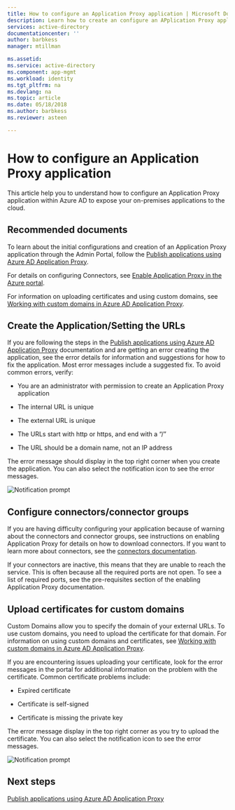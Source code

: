```yaml
---
title: How to configure an Application Proxy application | Microsoft Docs
description: Learn how to create an configure an APplication Proxy application in a few simple steps  
services: active-directory
documentationcenter: ''
author: barbkess
manager: mtillman

ms.assetid: 
ms.service: active-directory
ms.component: app-mgmt
ms.workload: identity
ms.tgt_pltfrm: na
ms.devlang: na
ms.topic: article
ms.date: 05/18/2018
ms.author: barbkess
ms.reviewer: asteen

---
```


# How to configure an Application Proxy application

This article help you to understand how to configure an Application Proxy application within Azure AD to expose your on-premises applications to the cloud.

## Recommended documents 

To learn about the initial configurations and creation of an Application Proxy application through the Admin Portal, follow the [Publish applications using Azure AD Application Proxy](manage-apps/application-proxy-publish-azure-portal.md).

For details on configuring Connectors, see [Enable Application Proxy in the Azure portal](manage-apps/application-proxy-enable.md).

For information on uploading certificates and using custom domains, see [Working with custom domains in Azure AD Application Proxy](manage-apps/application-proxy-configure-custom-domain.md).

## Create the Application/Setting the URLs

If you are following the steps in the [Publish applications using Azure AD Application Proxy](manage-apps/application-proxy-publish-azure-portal.md) documentation and are getting an error creating the application, see the error details for information and suggestions for how to fix the application. Most error messages include a suggested fix. To avoid common errors, verify:

-   You are an administrator with permission to create an Application Proxy application

-   The internal URL is unique

-   The external URL is unique

-   The URLs start with http or https, and end with a “/”

-   The URL should be a domain name, not an IP address

The error message should display in the top right corner when you create the application. You can also select the notification icon to see the error messages.

   ![Notification prompt](./media/application-proxy-config-how-to/error-message.png)

## Configure connectors/connector groups

If you are having difficulty configuring your application because of warning about the connectors and connector groups, see instructions on enabling Application Proxy for details on how to download connectors. If you want to learn more about connectors, see the [connectors documentation](manage-apps/application-proxy-connectors.md).

If your connectors are inactive, this means that they are unable to reach the service. This is often because all the required ports are not open. To see a list of required ports, see the pre-requisites section of the enabling Application Proxy documentation.

## Upload certificates for custom domains

Custom Domains allow you to specify the domain of your external URLs. To use custom domains, you need to upload the certificate for that domain. For information on using custom domains and certificates, see [Working with custom domains in Azure AD Application Proxy](manage-apps/application-proxy-configure-custom-domain.md). 

If you are encountering issues uploading your certificate, look for the error messages in the portal for additional information on the problem with the certificate. Common certificate problems include:

-   Expired certificate

-   Certificate is self-signed

-   Certificate is missing the private key

The error message display in the top right corner as you try to upload the certificate. You can also select the notification icon to see the error messages.

   ![Notification prompt](./media/application-proxy-config-how-to/error-message2.png)

## Next steps
[Publish applications using Azure AD Application Proxy](manage-apps/application-proxy-publish-azure-portal.md)

